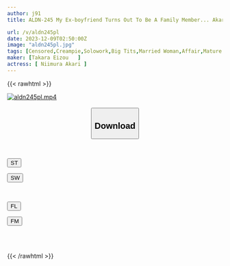 ```yaml
---
author: j91
title: ALDN-245 My Ex-boyfriend Turns Out To Be A Family Member... Akari Niimura

url: /v/aldn245pl
date: 2023-12-09T02:50:00Z
image: "aldn245pl.jpg"
tags: [Censored,Creampie,Solowork,Big Tits,Married Woman,Affair,Mature Woman	 ]
maker: [Takara Eizou   ]
actress: [ Niimura Akari ]
---
```



{{< rawhtml >}}

<div class="video" data-videoid="J0dpXlDKgZtjmOd">
    <a href="javascript:;">
        <img src="/v/aldn245pl/aldn245pl.jpg" width="WIDTH" height="HEIGHT" alt="aldn245pl.mp4" loading="lazy">
    </a>
</div>

<script type="text/javascript" src="https://j91.asia/asset/on-demand-st.js"></script>

<br>
  <link rel="stylesheet" href="https://j91.asia/asset/bs5.css">
  
  <center>
  <button class="btn btn-primary" type="button" data-bs-toggle="collapse" data-bs-target=".multi-collapse" aria-expanded="false" aria-controls="multiCollapseExample1 multiCollapseExample2"><h2>Download</h2></button></center>
</p>
<div class="row">
  <div class="col">
    <div class="collapse multi-collapse" id="multiCollapseExample1">
      <div class="card card-body">
	      	      <br>
<div class="buttons">  
<p><a href="https://streamtape.to/v/J0dpXlDKgZtjmOd" target="_blank"><button class="btn-hover color-3"><i class="fa fa-download"></i> ST</button></a></p>
<p><a href="https://flaswish.com/b8s6bzrsfw6c" target="_blank"><button class="btn-hover color-2"><i class="fa fa-download"></i> SW</button></a></p></div>
    </div>
  </div>
</div>
  <div class="col">
    <div class="collapse multi-collapse" id="multiCollapseExample2">
      <div class="card card-body">
	      <br>
<div class="buttons">
<p><a href="javascript:;" target="_blank"><button class="btn-hover color-9"><i class="fa fa-download"></i> FL</button></a></p>
<p><a href="javascript:;" target="_blank"><button class="btn-hover color-8"><i class="fa fa-download"></i> FM</button></a></p></div>
<br><br>
      </div>
    </div>
  </div>
</div>

{{< /rawhtml >}}
